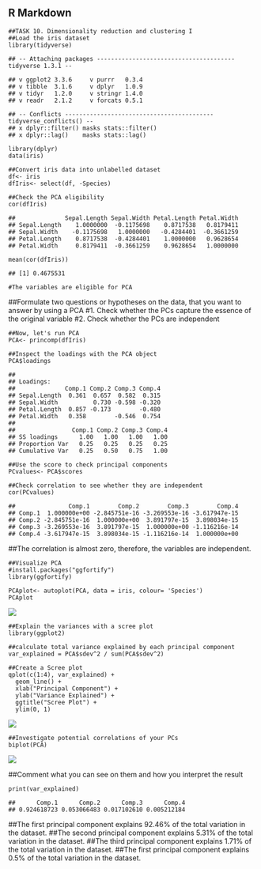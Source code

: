 ## R Markdown

    ##TASK 10. Dimensionality reduction and clustering I
    ##Load the iris dataset
    library(tidyverse)

    ## -- Attaching packages --------------------------------------- tidyverse 1.3.1 --

    ## v ggplot2 3.3.6     v purrr   0.3.4
    ## v tibble  3.1.6     v dplyr   1.0.9
    ## v tidyr   1.2.0     v stringr 1.4.0
    ## v readr   2.1.2     v forcats 0.5.1

    ## -- Conflicts ------------------------------------------ tidyverse_conflicts() --
    ## x dplyr::filter() masks stats::filter()
    ## x dplyr::lag()    masks stats::lag()

    library(dplyr)
    data(iris)

    ##Convert iris data into unlabelled dataset
    df<- iris
    dfIris<- select(df, -Species)

    ##Check the PCA eligibility
    cor(dfIris)

    ##              Sepal.Length Sepal.Width Petal.Length Petal.Width
    ## Sepal.Length    1.0000000  -0.1175698    0.8717538   0.8179411
    ## Sepal.Width    -0.1175698   1.0000000   -0.4284401  -0.3661259
    ## Petal.Length    0.8717538  -0.4284401    1.0000000   0.9628654
    ## Petal.Width     0.8179411  -0.3661259    0.9628654   1.0000000

    mean(cor(dfIris))

    ## [1] 0.4675531

    #The variables are eligible for PCA

\##Formulate two questions or hypotheses on the data, that you want to
answer by using a PCA \#1. Check whether the PCs capture the essence of
the original variable \#2. Check whether the PCs are independent

    ##Now, let's run PCA
    PCA<- princomp(dfIris)

    ##Inspect the loadings with the PCA object
    PCA$loadings

    ## 
    ## Loadings:
    ##              Comp.1 Comp.2 Comp.3 Comp.4
    ## Sepal.Length  0.361  0.657  0.582  0.315
    ## Sepal.Width          0.730 -0.598 -0.320
    ## Petal.Length  0.857 -0.173        -0.480
    ## Petal.Width   0.358        -0.546  0.754
    ## 
    ##                Comp.1 Comp.2 Comp.3 Comp.4
    ## SS loadings      1.00   1.00   1.00   1.00
    ## Proportion Var   0.25   0.25   0.25   0.25
    ## Cumulative Var   0.25   0.50   0.75   1.00

    ##Use the score to check principal components
    PCvalues<- PCA$scores

    ##Check correlation to see whether they are independent
    cor(PCvalues)

    ##               Comp.1        Comp.2        Comp.3        Comp.4
    ## Comp.1  1.000000e+00 -2.845751e-16 -3.269553e-16 -3.617947e-15
    ## Comp.2 -2.845751e-16  1.000000e+00  3.891797e-15  3.898034e-15
    ## Comp.3 -3.269553e-16  3.891797e-15  1.000000e+00 -1.116216e-14
    ## Comp.4 -3.617947e-15  3.898034e-15 -1.116216e-14  1.000000e+00

\##The correlation is almost zero, therefore, the variables are
independent.

    ##Visualize PCA
    #install.packages("ggfortify")
    library(ggfortify)

    PCAplot<- autoplot(PCA, data = iris, colour= 'Species')
    PCAplot

![](TASK-10--Dimensionality-reduction-and-Clustering-I_files/figure-markdown_strict/unnamed-chunk-9-1.png)

    ##Explain the variances with a scree plot
    library(ggplot2)

    ##calculate total variance explained by each principal component
    var_explained = PCA$sdev^2 / sum(PCA$sdev^2)

    ##Create a Scree plot
    qplot(c(1:4), var_explained) + 
      geom_line() + 
      xlab("Principal Component") + 
      ylab("Variance Explained") +
      ggtitle("Scree Plot") +
      ylim(0, 1)

![](TASK-10--Dimensionality-reduction-and-Clustering-I_files/figure-markdown_strict/unnamed-chunk-12-1.png)

    ##Investigate potential correlations of your PCs 
    biplot(PCA)

![](TASK-10--Dimensionality-reduction-and-Clustering-I_files/figure-markdown_strict/unnamed-chunk-13-1.png)

\##Comment what you can see on them and how you interpret the result

    print(var_explained)

    ##      Comp.1      Comp.2      Comp.3      Comp.4 
    ## 0.924618723 0.053066483 0.017102610 0.005212184

\##The first principal component explains 92.46% of the total variation
in the dataset. \##The second principal component explains 5.31% of the
total variation in the dataset. \##The third principal component
explains 1.71% of the total variation in the dataset. \##The first
principal component explains 0.5% of the total variation in the dataset.
